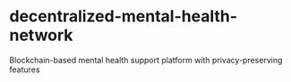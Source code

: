 # decentralized-mental-health-network
Blockchain-based mental health support platform with privacy-preserving features
